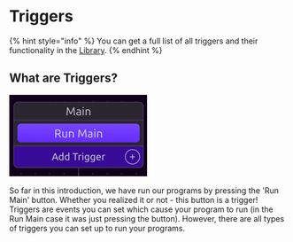 # Triggers

{% hint style="info" %}
You can get a full list of all triggers and their functionality in the [Library](../library/triggers/). 
{% endhint %}

## What are Triggers?

![](../.gitbook/assets/screenshot-2019-07-16-13.31.03.png)

So far in this introduction, we have run our programs by pressing the 'Run Main' button. Whether you realized it or not - this button is a trigger! Triggers are events you can set which cause your program to run \(in the Run Main case it was just pressing the button\). However, there are all types of triggers you can set up to run your programs.  

